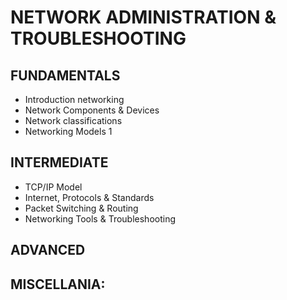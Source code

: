# NETWORK ADMINISTRATION & TROUBLESHOOTING

## FUNDAMENTALS
* Introduction networking
* Network Components & Devices
* Network classifications
* Networking Models 1

## INTERMEDIATE
* TCP/IP Model
* Internet, Protocols & Standards
* Packet Switching & Routing
* Networking Tools & Troubleshooting

## ADVANCED

## MISCELLANIA: